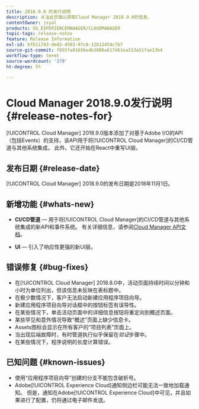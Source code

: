 ```yaml
---
title: 2018.9.0 的发行说明
description: 关注此页面以获取Cloud Manager 2018.9.0的信息。
contentOwner: jsyal
products: SG_EXPERIENCEMANAGER/CLOUDMANAGER
topic-tags: release-notes
feature: Release Information
exl-id: bf611743-ded2-4503-97c8-12b12454c7b7
source-git-commit: f855fa91656e4b3806a617d61ea313a51fae13b4
workflow-type: tm+mt
source-wordcount: '279'
ht-degree: 5%

---
```


# Cloud Manager 2018.9.0发行说明 {#release-notes-for}

[!UICONTROL Cloud Manager] 2018.9.0版本添加了对基于Adobe I/O的API（包括Events）的支持，该API用于将[!UICONTROL Cloud Manager]的CI/CD管道与其他系统集成。 此外，它还开始在React中重写UI层。

## 发布日期 {#release-date}

[!UICONTROL Cloud Manager] 2018.9.0的发布日期是2018年11月1日。

## 新增功能 {#whats-new}

* **CI/CD管道** — 用于将[!UICONTROL Cloud Manager]的CI/CD管道与其他系统集成的新API和事件系统。 有关详细信息，请参阅[Cloud Manager API文档](https://www.adobe.io/apis/experiencecloud/cloud-manager/docs.html)。

* **UI** — 引入了响应性更强的新UI层。

## 错误修复 {#bug-fixes}

* 在[!UICONTROL Cloud Manager] 2018.8.0中，活动页面持续时间以分钟和小时为单位列出，但该信息未反映在表标题中。
* 在极少数情况下，客户无法启动新建应用程序项目向导。
* 新建应用程序项目向导对话框中的按钮标签有误导性。
* 在某些情况下，单击活动页面中的详细信息按钮将重定向到概述页面。
* 某些罕见和意外情况导致“概述”页面上缺少信息卡。
* Assets图标会显示在所有客户的“项目列表”页面上。
* 当出现后端故障时，有时管道执行似乎保留在&#x200B;*验证*&#x200B;步骤中。
* 在某些情况下，程序说明的长度计算错误。

## 已知问题 {#known-issues}

* 使用“应用程序项目向导”创建的分支不能包含破折号。
* Adobe[!UICONTROL Experience Cloud]通知侧边栏可能无法一致地加载通知。 但是，通知在Adobe[!UICONTROL Experience Cloud]中可见，并且如果进行了配置，仍将通过电子邮件发送。
